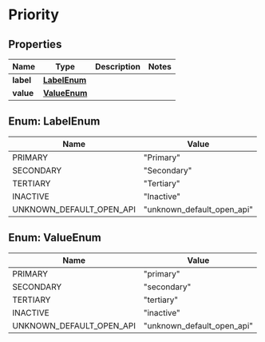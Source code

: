 

# Priority


## Properties

| Name | Type | Description | Notes |
|------------ | ------------- | ------------- | -------------|
|**label** | [**LabelEnum**](#LabelEnum) |  |  |
|**value** | [**ValueEnum**](#ValueEnum) |  |  |



## Enum: LabelEnum

| Name | Value |
|---- | -----|
| PRIMARY | &quot;Primary&quot; |
| SECONDARY | &quot;Secondary&quot; |
| TERTIARY | &quot;Tertiary&quot; |
| INACTIVE | &quot;Inactive&quot; |
| UNKNOWN_DEFAULT_OPEN_API | &quot;unknown_default_open_api&quot; |



## Enum: ValueEnum

| Name | Value |
|---- | -----|
| PRIMARY | &quot;primary&quot; |
| SECONDARY | &quot;secondary&quot; |
| TERTIARY | &quot;tertiary&quot; |
| INACTIVE | &quot;inactive&quot; |
| UNKNOWN_DEFAULT_OPEN_API | &quot;unknown_default_open_api&quot; |



